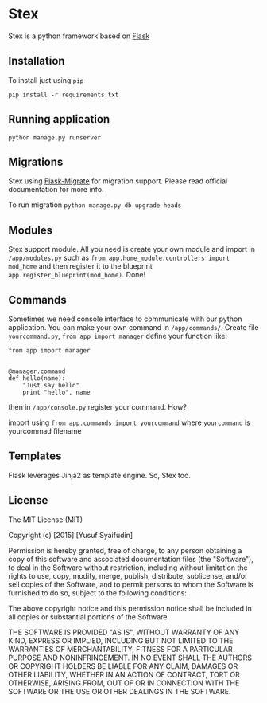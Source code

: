 # Stex

Stex is a python framework based on [Flask](http://flask.pocoo.org/)


## Installation
To install just using `pip`

```
pip install -r requirements.txt
```

## Running application

```
python manage.py runserver
```


## Migrations
Stex using [Flask-Migrate](https://flask-migrate.readthedocs.org/en/latest/) for migration support. Please read official documentation for more info.


To run migration
`python manage.py db upgrade heads`


## Modules
Stex support module. All you need is create your own module and import in `/app/modules.py` such as `from app.home_module.controllers import mod_home` and then register it to the blueprint `app.register_blueprint(mod_home)`. Done!


## Commands
Sometimes we need console interface to communicate with our python application. You can make your own command in `/app/commands/`. Create file `yourcommand.py`, `from app import manager` define your function like:

```
from app import manager


@manager.command
def hello(name):
    "Just say hello"
    print "hello", name

```

then in `/app/console.py` register your command. How?

import using `from app.commands import yourcommand` where `yourcommand` is yourcommad filename


## Templates
Flask leverages Jinja2 as template engine. So, Stex too.



## License

The MIT License (MIT)

Copyright (c) [2015] [Yusuf Syaifudin]

Permission is hereby granted, free of charge, to any person obtaining a copy
of this software and associated documentation files (the "Software"), to deal
in the Software without restriction, including without limitation the rights
to use, copy, modify, merge, publish, distribute, sublicense, and/or sell
copies of the Software, and to permit persons to whom the Software is
furnished to do so, subject to the following conditions:

The above copyright notice and this permission notice shall be included in all
copies or substantial portions of the Software.

THE SOFTWARE IS PROVIDED "AS IS", WITHOUT WARRANTY OF ANY KIND, EXPRESS OR
IMPLIED, INCLUDING BUT NOT LIMITED TO THE WARRANTIES OF MERCHANTABILITY,
FITNESS FOR A PARTICULAR PURPOSE AND NONINFRINGEMENT. IN NO EVENT SHALL THE
AUTHORS OR COPYRIGHT HOLDERS BE LIABLE FOR ANY CLAIM, DAMAGES OR OTHER
LIABILITY, WHETHER IN AN ACTION OF CONTRACT, TORT OR OTHERWISE, ARISING FROM,
OUT OF OR IN CONNECTION WITH THE SOFTWARE OR THE USE OR OTHER DEALINGS IN THE
SOFTWARE.
